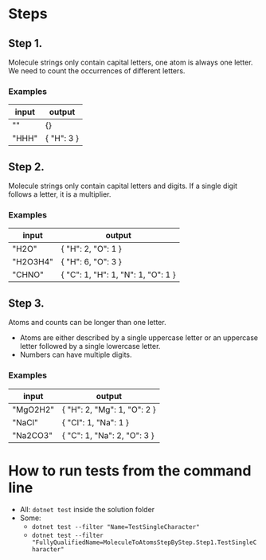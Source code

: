 # Steps

## Step 1.

Molecule strings only contain capital letters, one atom is always one letter. We need to count the 
occurrences of different letters.

### Examples
| input | output |
| --- | --- |
| "" | {} |
| "HHH" | { "H": 3 } | 

## Step 2.

Molecule strings only contain capital letters and digits. If a single digit follows a letter,
it is a multiplier.

### Examples
| input | output |
| --- | --- |
| "H2O" | { "H": 2, "O": 1 } | 
| "H2O3H4" | { "H": 6, "O": 3 } |
| "CHNO" | { "C": 1, "H": 1, "N": 1, "O": 1 } |

## Step 3.

Atoms and counts can be longer than one letter.
- Atoms are either described by a single uppercase letter or an uppercase letter followed by a single lowercase letter.
- Numbers can have multiple digits.

### Examples
| input | output |
| --- | --- |
| "MgO2H2" | { "H": 2, "Mg": 1, "O": 2 } | 
| "NaCl" | { "Cl": 1, "Na": 1 } |
| "Na2CO3" | { "C": 1, "Na": 2, "O": 3 } |


# How to run tests from the command line

- All: `dotnet test` inside the solution folder
- Some:
    - `dotnet test --filter "Name=TestSingleCharacter"`
    - `dotnet test --filter "FullyQualifiedName=MoleculeToAtomsStepByStep.Step1.TestSingleCharacter"`